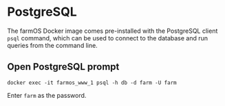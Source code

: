 # PostgreSQL

The farmOS Docker image comes pre-installed with the PostgreSQL client `psql`
command, which can be used to connect to the database and run queries from
the command line.

## Open PostgreSQL prompt

    docker exec -it farmos_www_1 psql -h db -d farm -U farm

Enter `farm` as the password.
